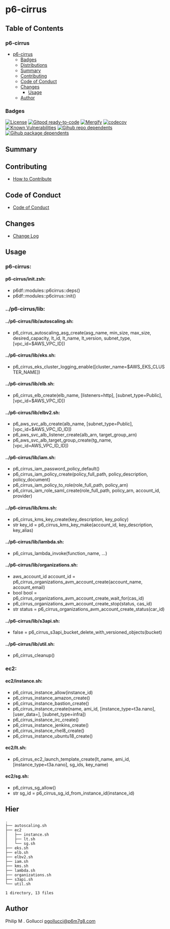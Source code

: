 # p6-cirrus

## Table of Contents


### p6-cirrus
- [p6-cirrus](#p6-cirrus)
  - [Badges](#badges)
  - [Distributions](#distributions)
  - [Summary](#summary)
  - [Contributing](#contributing)
  - [Code of Conduct](#code-of-conduct)
  - [Changes](#changes)
    - [Usage](#usage)
  - [Author](#author)

### Badges

[![License](https://img.shields.io/badge/License-Apache%202.0-yellowgreen.svg)](https://opensource.org/licenses/Apache-2.0)
[![Gitpod ready-to-code](https://img.shields.io/badge/Gitpod-ready--to--code-blue?logo=gitpod)](https://gitpod.io/#https://github.com/p6m7g8/p6-cirrus)
[![Mergify](https://img.shields.io/endpoint.svg?url=https://gh.mergify.io/badges/p6m7g8/p6-cirrus/&style=flat)](https://mergify.io)
[![codecov](https://codecov.io/gh/p6m7g8/p6-cirrus/branch/master/graph/badge.svg?token=14Yj1fZbew)](https://codecov.io/gh/p6m7g8/p6-cirrus)
[![Known Vulnerabilities](https://snyk.io/test/github/p6m7g8/p6-cirrus/badge.svg?targetFile=package.json)](https://snyk.io/test/github/p6m7g8/p6-cirrus?targetFile=package.json)
[![Gihub repo dependents](https://badgen.net/github/dependents-repo/p6m7g8/p6-cirrus)](https://github.com/p6m7g8/p6-cirrus/network/dependents?dependent_type=REPOSITORY)
[![Gihub package dependents](https://badgen.net/github/dependents-pkg/p6m7g8/p6-cirrus)](https://github.com/p6m7g8/p6-cirrus/network/dependents?dependent_type=PACKAGE)

## Summary

## Contributing

- [How to Contribute](CONTRIBUTING.md)

## Code of Conduct

- [Code of Conduct](https://github.com/p6m7g8/.github/blob/master/CODE_OF_CONDUCT.md)

## Changes

- [Change Log](CHANGELOG.md)

## Usage

### p6-cirrus:

#### p6-cirrus/init.zsh:

- p6df::modules::p6cirrus::deps()
- p6df::modules::p6cirrus::init()


### ../p6-cirrus/lib:

#### ../p6-cirrus/lib/autoscaling.sh:

- p6_cirrus_autoscaling_asg_create(asg_name, min_size, max_size, desired_capacity, lt_id, lt_name, lt_version, subnet_type, [vpc_id=$AWS_VPC_ID])

#### ../p6-cirrus/lib/eks.sh:

- p6_cirrus_eks_cluster_logging_enable([cluster_name=$AWS_EKS_CLUSTER_NAME])

#### ../p6-cirrus/lib/elb.sh:

- p6_cirrus_elb_create(elb_name, [listeners=http], [subnet_type=Public], [vpc_id=$AWS_VPC_ID])

#### ../p6-cirrus/lib/elbv2.sh:

- p6_aws_svc_alb_create(alb_name, [subnet_type=Public], [vpc_id=$AWS_VPC_ID_ID])
- p6_aws_svc_alb_listener_create(alb_arn, target_group_arn)
- p6_aws_svc_alb_target_group_create(tg_name, [vpc_id=AWS_VPC_ID_ID])

#### ../p6-cirrus/lib/iam.sh:

- p6_cirrus_iam_password_policy_default()
- p6_cirrus_iam_policy_create(policy_full_path, policy_description, policy_document)
- p6_cirrus_iam_policy_to_role(role_full_path, policy_arn)
- p6_cirrus_iam_role_saml_create(role_full_path, policy_arn, account_id, provider)

#### ../p6-cirrus/lib/kms.sh:

- p6_cirrus_kms_key_create(key_description, key_policy)
- str key_id = p6_cirrus_kms_key_make(account_id, key_description, key_alias)

#### ../p6-cirrus/lib/lambda.sh:

- p6_cirrus_lambda_invoke(function_name, ...)

#### ../p6-cirrus/lib/organizations.sh:

- aws_account_id account_id = p6_cirrus_organizations_avm_account_create(account_name, account_email)
- bool bool = p6_cirrus_organizations_avm_account_create_wait_for(cas_id)
- p6_cirrus_organizations_avm_account_create_stop(status, cas_id)
- str status = p6_cirrus_organizations_avm_account_create_status(car_id)

#### ../p6-cirrus/lib/s3api.sh:

- false  = p6_cirrus_s3api_bucket_delete_with_versioned_objects(bucket)

#### ../p6-cirrus/lib/util.sh:

- p6_cirrus_cleanup()


### ec2:

#### ec2/instance.sh:

- p6_cirrus_instance_allow(instance_id)
- p6_cirrus_instance_amazon_create()
- p6_cirrus_instance_bastion_create()
- p6_cirrus_instance_create(name, ami_id, [instance_type=t3a.nano], [user_data=], [subnet_type=infra])
- p6_cirrus_instance_irc_create()
- p6_cirrus_instance_jenkins_create()
- p6_cirrus_instance_rhel8_create()
- p6_cirrus_instance_ubuntu18_create()

#### ec2/lt.sh:

- p6_cirrus_ec2_launch_template_create(lt_name, ami_id, [instance_type=t3a.nano], sg_ids, key_name)

#### ec2/sg.sh:

- p6_cirrus_sg_allow()
- str sg_id = p6_cirrus_sg_id_from_instance_id(instance_id)



## Hier
```text
.
├── autoscaling.sh
├── ec2
│   ├── instance.sh
│   ├── lt.sh
│   └── sg.sh
├── eks.sh
├── elb.sh
├── elbv2.sh
├── iam.sh
├── kms.sh
├── lambda.sh
├── organizations.sh
├── s3api.sh
└── util.sh

1 directory, 13 files
```
## Author

Philip M . Gollucci <pgollucci@p6m7g8.com>

